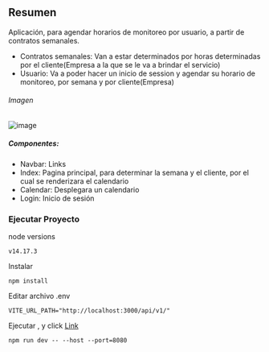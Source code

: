 #
## Resumen
Aplicación, para agendar horarios de monitoreo por usuario, 
a partir de contratos semanales.  
- Contratos semanales: Van a estar determinados por horas determinadas por el cliente(Empresa a la que se le va a brindar el servicio)  
- Usuario: Va a poder hacer un inicio de session y agendar su horario de monitoreo, por semana y por cliente(Empresa)

###### Imagen
![image](https://active-web-bravo-izquierdo.s3.us-east-2.amazonaws.com/WhatsApp+Image+2022-08-03+at+3.25.23+AM.jpeg)

##### Componentes: 
- Navbar: Links  
- Index: Pagina principal, para determinar la semana y el cliente, por el cual se renderizara el calendario  
- Calendar: Desplegara un calendario  
- Login: Inicio de sesión 

### Ejecutar Proyecto 
node versions
```
v14.17.3
```

Instalar
```
npm install
```

Editar archivo .env
```
VITE_URL_PATH="http://localhost:3000/api/v1/"
```

Ejecutar , y click [Link](http://localhost:8080/)
```
npm run dev -- --host --port=8080
```
